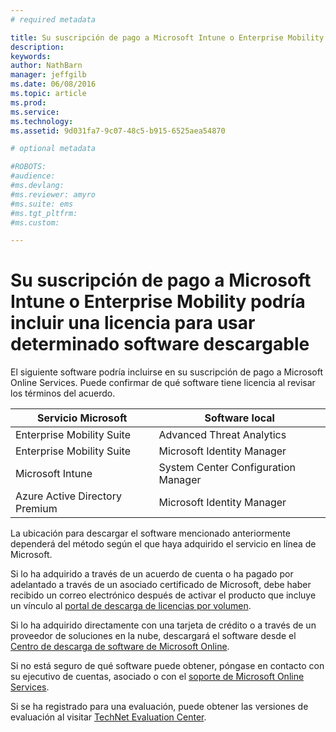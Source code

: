 ```yaml
---
# required metadata

title: Su suscripción de pago a Microsoft Intune o Enterprise Mobility podría incluir una licencia para usar algún software descargable | Microsoft Intune
description:
keywords:
author: NathBarn
manager: jeffgilb
ms.date: 06/08/2016
ms.topic: article
ms.prod:
ms.service:
ms.technology:
ms.assetid: 9d031fa7-9c07-48c5-b915-6525aea54870

# optional metadata

#ROBOTS:
#audience:
#ms.devlang:
#ms.reviewer: amyro
#ms.suite: ems
#ms.tgt_pltfrm:
#ms.custom:

---
```


# Su suscripción de pago a Microsoft Intune o Enterprise Mobility podría incluir una licencia para usar determinado software descargable

El siguiente software podría incluirse en su suscripción de pago a Microsoft Online Services.  Puede confirmar de qué software tiene licencia al revisar los términos del acuerdo.

| **Servicio Microsoft**    | **Software local**           |
| ------------- |-------------|
|Enterprise Mobility Suite |    Advanced Threat Analytics |
|Enterprise Mobility Suite |    Microsoft Identity Manager |
|Microsoft Intune | System Center Configuration Manager |
|Azure Active Directory Premium |   Microsoft Identity Manager |

La ubicación para descargar el software mencionado anteriormente dependerá del método según el que haya adquirido el servicio en línea de Microsoft.

Si lo ha adquirido a través de un acuerdo de cuenta o ha pagado por adelantado a través de un asociado certificado de Microsoft, debe haber recibido un correo electrónico después de activar el producto que incluye un vínculo al [portal de descarga de licencias por volumen](https://www.microsoft.com/Licensing/servicecenter/default.aspx).

Si lo ha adquirido directamente con una tarjeta de crédito o a través de un proveedor de soluciones en la nube, descargará el software desde el [Centro de descarga de software de Microsoft Online](https://www.microsoft.com/online/downloads/HomeRealmDiscovery.aspx).

Si no está seguro de qué software puede obtener, póngase en contacto con su ejecutivo de cuentas, asociado o con el [soporte de Microsoft Online Services](https://technet.microsoft.com/en-us/dn932057.aspx).

Si se ha registrado para una evaluación, puede obtener las versiones de evaluación al visitar [TechNet Evaluation Center](https://www.microsoft.com/evalcenter/try).


<!--HONumber=Jun16_HO2-->



